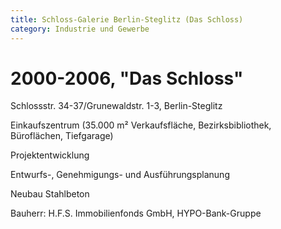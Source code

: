 ```yaml
---
title: Schloss-Galerie Berlin-Steglitz (Das Schloss)
category: Industrie und Gewerbe
---
```

# 2000-2006, "Das Schloss"

Schlossstr. 34-37/Grunewaldstr. 1-3, Berlin-Steglitz

Einkaufszentrum (35.000 m² Verkaufsfläche, Bezirksbibliothek, Büroflächen, Tiefgarage)

Projektentwicklung

Entwurfs-, Genehmigungs- und Ausführungsplanung

Neubau Stahlbeton

Bauherr: H.F.S. Immobilienfonds GmbH, HYPO-Bank-Gruppe 